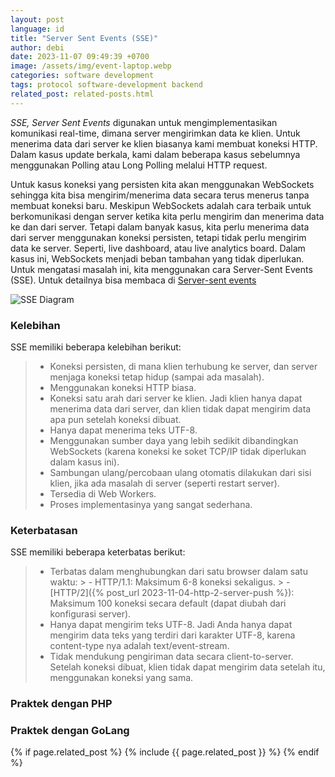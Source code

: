 ```yaml
---
layout: post
language: id
title: "Server Sent Events (SSE)"
author: debi
date: 2023-11-07 09:49:39 +0700
image: /assets/img/event-laptop.webp
categories: software development
tags: protocol software-development backend
related_post: related-posts.html
---
```

*SSE, Server Sent Events* digunakan untuk mengimplementasikan komunikasi real-time, dimana server mengirimkan data ke klien. 
Untuk menerima data dari server ke klien biasanya kami membuat koneksi HTTP. Dalam kasus update berkala, kami dalam beberapa kasus 
sebelumnya menggunakan Polling atau Long Polling melalui HTTP request.

Untuk kasus koneksi yang persisten kita akan menggunakan WebSockets sehingga kita bisa mengirim/menerima data secara terus menerus 
tanpa membuat koneksi baru. Meskipun WebSockets adalah cara terbaik untuk berkomunikasi dengan server ketika kita perlu mengirim dan 
menerima data ke dan dari server. Tetapi dalam banyak kasus, kita perlu menerima data dari server menggunakan koneksi persisten, tetapi 
tidak perlu mengirim data ke server. Seperti, live dashboard, atau live analytics board. Dalam kasus ini, WebSockets menjadi beban 
tambahan yang tidak diperlukan. Untuk mengatasi masalah ini, kita menggunakan cara Server-Sent Events (SSE). Untuk detailnya bisa 
membaca di [Server-sent events][sse]

![SSE Diagram](https://dikakaryatech.com/assets/img/sse-reqeuest-response.webp "SSE Diagram")

### Kelebihan
SSE memiliki beberapa kelebihan berikut:

> - Koneksi persisten, di mana klien terhubung ke server, dan server menjaga koneksi tetap hidup (sampai ada masalah).
> - Menggunakan koneksi HTTP biasa.
> - Koneksi satu arah dari server ke klien. Jadi klien hanya dapat menerima data dari server, dan klien tidak dapat 
mengirim data apa pun setelah koneksi dibuat.
> - Hanya dapat menerima teks UTF-8.
> - Menggunakan sumber daya yang lebih sedikit dibandingkan WebSockets (karena koneksi ke soket TCP/IP tidak diperlukan dalam kasus ini).
> - Sambungan ulang/percobaan ulang otomatis dilakukan dari sisi klien, jika ada masalah di server (seperti restart server).
> - Tersedia di Web Workers.
> - Proses implementasinya yang sangat sederhana.

### Keterbatasan
SSE memiliki beberapa keterbatas berikut:

> - Terbatas dalam menghubungkan dari satu browser dalam satu waktu:
    > - HTTP/1.1: Maksimum 6-8 koneksi sekaligus.
    > - [HTTP/2]({% post_url 2023-11-04-http-2-server-push %}): Maksimum 100 koneksi secara default (dapat diubah dari konfigurasi server). 
> - Hanya dapat mengirim teks UTF-8. Jadi Anda hanya dapat mengirim data teks yang terdiri dari karakter UTF-8, karena content-type nya adalah text/event-stream.
> - Tidak mendukung pengiriman data secara client-to-server. Setelah koneksi dibuat, klien tidak dapat mengirim data setelah itu, menggunakan koneksi yang sama.

### Praktek dengan PHP
### Praktek dengan GoLang

{% if page.related_post %}
  {% include {{ page.related_post }} %}
{% endif %}

[sse]: https://html.spec.whatwg.org/multipage/server-sent-events.html
